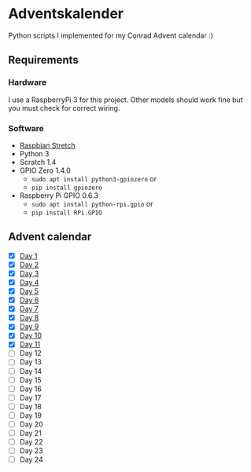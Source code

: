 # Adventskalender
Python scripts I implemented for my Conrad Advent calendar :)

## Requirements
### Hardware
I use a RaspberryPi 3 for this project.
Other models should work fine but you must check for correct wiring.

### Software
- [Raspbian Stretch](https://www.raspbian.org/)
- Python 3
- Scratch 1.4
- GPIO Zero 1.4.0
    * `sudo apt install python3-gpiozero` or
    * `pip install gpiozero`
- Raspberry Pi GPIO 0.6.3
    * `sudo apt install python-rpi.gpio` or
    * `pip install RPi.GPIO`

## Advent calendar

- [x] [Day 1](day1/)
- [x] [Day 2](day2/)
- [x] [Day 3](day3/)
- [x] [Day 4](day4/)
- [x] [Day 5](day5/)
- [x] [Day 6](day6/)
- [x] [Day 7](day7/)
- [x] [Day 8](day8/)
- [x] [Day 9](day9/)
- [x] [Day 10](day10/)
- [x] [Day 11](day11/)
- [ ] Day 12
- [ ] Day 13
- [ ] Day 14
- [ ] Day 15
- [ ] Day 16
- [ ] Day 17
- [ ] Day 18
- [ ] Day 19
- [ ] Day 20
- [ ] Day 21
- [ ] Day 22
- [ ] Day 23
- [ ] Day 24
